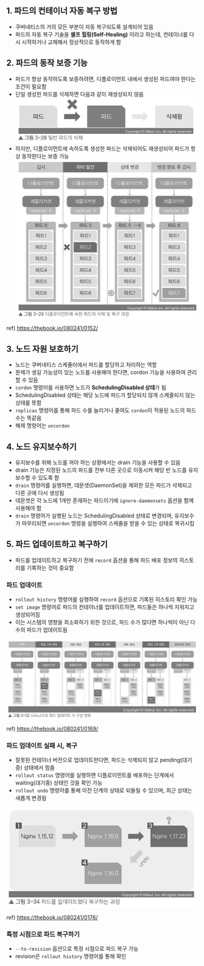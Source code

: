 ## 1. 파드의 컨테이너 자동 복구 방법
- 쿠버네티스의 거의 모든 부분이 자동 복구되도록 설계되어 있음
- 파드의 자동 복구 기술을 **셀프 힐링(Self-Healing)** 이라고 하는데, 컨테이너를 다시 시작하거나 교체해서 정상적으로 동작하게 함

## 2. 파드의 동작 보증 기능

- 파드가 항상 동작하도록 보증하려면, 디플로이먼트 내에서 생성된 파드여야 한다는 조건이 필요함
- 단일 생성한 파드를 삭제하면 다음과 같이 재생성되지 않음   
![img.png](../image/방재영1.png)   
- 하지만, 디플로이먼트에 속하도록 생성한 파드는 삭제되어도 재생성되어 파드가 항상 동작한다는 보증 가능   
![img.png](../image/방재영2.png)    

ref) https://thebook.io/080241/0152/

## 3. 노드 자원 보호하기
- 노드는 쿠버네티스 스케쥴러에서 파드를 할당하고 처리하는 역할
- 문제가 생길 가능성이 있는 노드를 사용해야 한다면, cordon 기능을 사용하여 관리할 수 있음
- ``cordon`` 명령어를 사용하면 노드가 **SchedulingDisabled 상태**가 됨
- SchedulingDisabled 상태는 해당 노드에 파드가 할당되지 않게 스케줄되지 않는 상태를 뜻함
- ``replicas`` 명령어를 통해 파드 수를 늘리거나 줄여도 ``cordon``이 적용된 노드의 파드 수는 똑같음
- 해제 명령어는 ``uncordon``

## 4. 노드 유지보수하기
- 유지보수를 위해 노드를 꺼야 하는 상황에서는 drain 기능을 사용할 수 있음
- drain 기능은 지정된 노드의 파드를 전부 다른 곳으로 이동시켜 해당 빈 노드를 유지보수할 수 있도록 함
- ``drain`` 명령어를 실행하면, 데몬셋(DaemonSet)을 제외한 모든 파드가 삭제되고 다른 곳에 다시 생성됨
- 데몬셋은 각 노드에 1개만 존재하는 파드이기에 ``ignore-daemonsets`` 옵션을 함께 사용해야 함
- ``drain`` 명령어가 실행된 노드는 SchedulingDisabled 상태로 변경되며, 유지보수가 마무리되면 ``uncordon`` 명령을 실행하여 스케줄을 받을 수 있는 상태로 복귀시킴

## 5. 파드 업데이트하고 복구하기
- 파드를 업데이트하고 복구하기 전에 ``record`` 옵션을 통해 파드 배포 정보의 히스토리를 기록하는 것이 중요함

### 파드 업데이트
- ``rollout history`` 명령어를 실행하여 ``record`` 옵션으로 기록된 히스토리 확인 가능
- ``set image`` 명령어로 파드의 컨테이너를 업데이트하면, 파드들은 하나씩 지워지고 생성되어짐
- 이는 시스템의 영향을 최소화하기 위한 것으로, 파드 수가 많다면 하나씩이 아닌 다수의 파드가 업데이트됨

![img.png](../image/방재영3.png)

ref) https://thebook.io/080241/0169/

### 파드 업데이트 실패 시, 복구
- 잘못된 컨테이너 버전으로 업데이트한다면, 파드는 삭제되지 않고 pending(대기중) 상태에서 멈춤
- ``rollout status`` 명령어를 실행하면 디플로이먼트를 배포하는 단계에서 waiting(대기중) 상태인 것을 확인 가능
- ``rollout undo`` 명령어를 통해 이전 단계의 상태로 되돌릴 수 있으며, 최근 상태는 새롭게 변경됨

![img.png](../image/방재영4.png)

ref) https://thebook.io/080241/0176/

### 특정 시점으로 파드 복구하기
- ``--to-revision`` 옵션으로 특정 시점으로 파드 복구 가능
- revision은 ``rollout history`` 명령어를 통해 확인